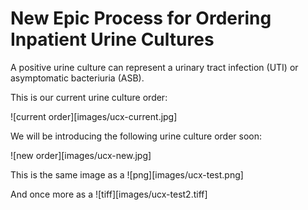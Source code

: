 # New Epic Process for Ordering Inpatient Urine Cultures

A positive urine culture can represent a urinary tract infection (UTI) or asymptomatic bacteriuria (ASB).

This is our current urine culture order:

![current order][images/ucx-current.jpg]

We will be introducing the following urine culture order soon:

![new order][images/ucx-new.jpg]

This is the same image as a ![png][images/ucx-test.png]

And once more as a ![tiff][images/ucx-test2.tiff]
